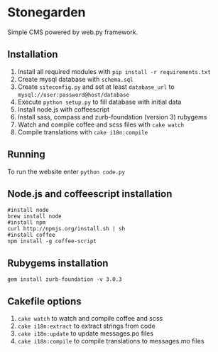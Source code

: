 Stonegarden
===========

Simple CMS powered by web.py framework.

## Installation

1. Install all required modules with `pip install -r requirements.txt`
2. Create mysql database with `schema.sql`
3. Create `siteconfig.py` and set at least `database_url` to `mysql://user:password@host/database`
4. Execute `python setup.py` to fill database with initial data
5. Install node.js with coffeescript
6. Install sass, compass and zurb-foundation (version 3) rubygems
7. Watch and compile coffee and scss files with `cake watch`
8. Compile translations with `cake i18n:compile`


## Running

To run the website enter `python code.py`

## Node.js and coffeescript installation

	#install node
	brew install node
	#install npm
	curl http://npmjs.org/install.sh | sh
	#install coffee
	npm install -g coffee-script

## Rubygems installation

	gem install zurb-foundation -v 3.0.3


## Cakefile options

1. `cake watch` to watch and compile coffee and scss
2. `cake i18n:extract` to extract strings from code
3. `cake i18n:update` to update messages.po files
4. `cake i18n:compile` to compile translations to messages.mo files
